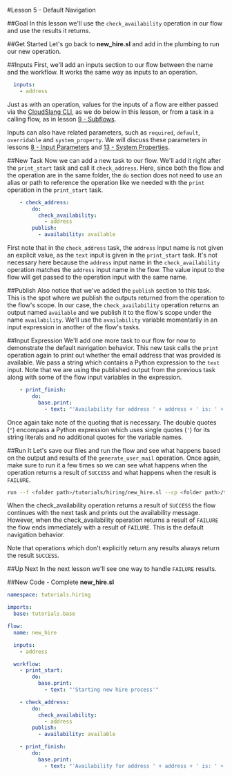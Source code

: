 #Lesson 5 - Default Navigation

##Goal
In this lesson we'll use the `check_availability` operation in our flow and use the results it returns.

##Get Started
Let's go back to **new_hire.sl** and add in the plumbing to run our new operation.

##Inputs
First, we'll add an inputs section to our flow between the name and the workflow. It works the same way as inputs to an operation.

```yaml
  inputs:
    - address
```

Just as with an operation, values for the inputs of a flow are either passed via the [CloudSlang CLI](../cloudslang_cli.md), as we do below in this lesson, or from a task in a calling flow, as in lesson [9 - Subflows](09_lesson.md).  

Inputs can also have related parameters, such as `required`, `default`, `overridable` and `system_property`. We will discuss these parameters in lessons [8 - Input Parameters](08_lesson.md) and [13 - System Properties](13_lesson.md).

##New Task
Now we can add a new task to our flow. We'll add it right after the `print_start` task and call it `check_address`. Here, since both the flow and the operation are in the same folder, the `do` section does not need to use an alias or path to reference the operation like we needed with the `print` operation in the `print_start` task.

```yaml
    - check_address:
        do:
          check_availability:
            - address
        publish:
          - availability: available
```

First note that in the `check_address` task, the `address` input name is not given an explicit value, as the `text` input is given in the `print_start` task. It's not necessary here because the `address` input name in the `check_availability` operation matches the `address` input name in the flow. The value input to the flow will get passed to the operation input with the same name.

##Publish
Also notice that we've added the `publish` section to this task. This is the spot where we publish the outputs returned from the operation to the flow's scope. In our case, the `check_availability` operation returns an output named `available` and we publish it to the flow's scope under the name `availability`. We'll use the `availability` variable momentarily in an input expression in another of the flow's tasks.


##Input Expression
We'll add one more task to our flow for now to demonstrate the default navigation behavior. This new task calls the `print` operation again to print out whether the email address that was provided is available. We pass a string which contains a Python expression to the `text` input. Note that we are using the published output from the previous task along with some of the flow input variables in the expression.

```yaml
    - print_finish:
        do:
          base.print:
            - text: "'Availability for address ' + address + ' is: ' + str(availability)"
```

Once again take note of the quoting that is necessary. The double quotes (`"`) encompass a Python expression which uses single quotes (`'`) for its string literals and no additional quotes for the variable names.

##Run It
Let's save our files and run the flow and see what happens based on the output and results of the `generate_user_mail` operation. Once again, make sure to run it a few times so we can see what happens when the operation returns a result of `SUCCESS` and what happens when the result is `FAILURE`.

```bash
run --f <folder path>/tutorials/hiring/new_hire.sl --cp <folder path>/tutorials/base,<folder path>/tutorials/hiring --i address=john.doe@somecompany.com
``` 

When the check\_availability operation returns a result of `SUCCESS` the flow continues with the next task and prints out the availability message. However, when the check\_availability operation returns a result of `FAILURE` the flow ends immediately with a result of `FAILURE`. This is the default navigation behavior.

Note that operations which don't explicitly return any results always return the result `SUCCESS`.

##Up Next
In the next lesson we'll see one way to handle `FAILURE` results.

##New Code - Complete
**new\_hire.sl**
```yaml
namespace: tutorials.hiring

imports:
  base: tutorials.base

flow:
  name: new_hire

  inputs:
    - address

  workflow:
    - print_start:
        do:
          base.print:
            - text: "'Starting new hire process'"

    - check_address:
        do:
          check_availability:
            - address
        publish:
          - availability: available

    - print_finish:
        do:
          base.print:
            - text: "'Availability for address ' + address + ' is: ' + str(availability)"
```
